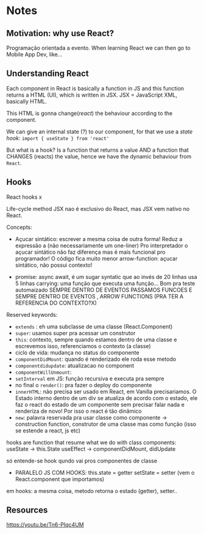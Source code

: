# Notes

## Motivation: why use React?
Programação orientada a evento. When learning React we can then go to Mobile App Dev, like...

## Understanding React
Each component in React is basically a function in JS and this function returns a HTML (UI), which is written in JSX.
JSX = JavaScript XML, basically HTML.

This HTML is gonna change(*react*) the behaviour according to the component. 

We can give an internal state (?) to our component, for that we use a *state hook*:
``` import { useState } from 'react' ```

But what is a hook? Is a function that returns a value AND a function that CHANGES (reacts) the value, hence we have
the dynamic behaviour from ```React```.


## Hooks
React hooks x 

Life-cycle method
JSX nao é exclusivo do React, mas JSX vem nativo no React.

Concepts:
- Açucar sintático: escrever a mesma coisa de outra forma! Reduz a expressão a (não necessariamente um one-liner) 
Pro interpretador o açucar sintático não faz diferença mas é mais funcional pro programador! O código fica muito menor
arrow-function: açucar sintático, não possui contexto!

- promise: async await, é um sugar syntatic que ao invés de 20 linhas usa 5 linhas
carrying: uma função que executa uma função... Bom pra teste automaizado
SEMPRE DENTRO DE EVENTOS PASSAMOS FUNCOES
E SEMPRE DENTRO DE EVENTOS , ARROW FUNCTIONS (PRA TER A REFERENCIA DO CONTEXTO?X)

Reserved keywords:
- ```extends``` : eh uma subclasse de uma classe (React.Component)
- ```super```: usamos super pra acessar um construtor
- ```this```: contexto, sempre quando estamos dentro de uma classe e escrevemos isso, referenciamos o contexto (a classe)
- ciclo de vida: mudança no status do componente
- ```componentDidMount```: quando é renderizado ele roda esse metodo
- ```componentdidupdate```: atualizacao no component
- ```componentWillUnmount```:
- ```setInterval``` em JS: função recursiva e executa pra sempre 
- no final o ```render()```: pra fazer o deploy do componente
- ```innerHTML```: não precisa ser usado em React, em Vanilla precisariamos. O Estado interno dentro de um div se atualiza
de acordo com o estado, ele faz o react do estado de um componente sem precisar falar nada e renderiza de novo! Por
isso o react é tão dinâmico
- ```new```: palavra reservada pra usar classe como componente -> construction function, construtor de uma classe mas como função
(isso se estende a react, js etc)

hooks are function that resume what we do with class components:
useState -> this.State
useEffect -> componentDidMount, didUpdate



só entende-se hook qundo vai pros componentes de classe
- PARALELO JS COM HOOKS:
this.state = getter
setState = setter (vem o React.component que importamos)

em hooks: a mesma coisa, metodo retorna o estado (getter), setter..


## Resources
https://youtu.be/Tn6-PIqc4UM


